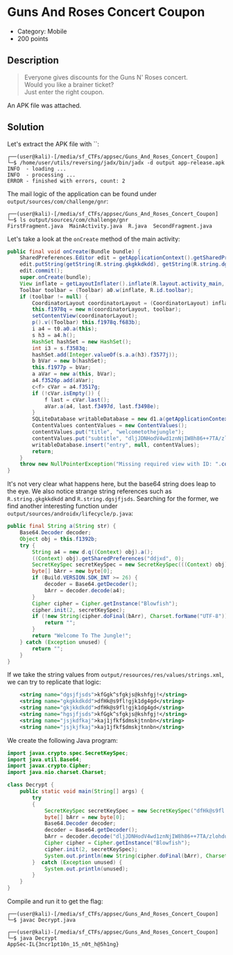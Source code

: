 
# Guns And Roses Concert Coupon

* Category: Mobile
* 200 points

## Description

> Everyone gives discounts for the Guns N' Roses concert.  
> Would you like a brainer ticket?  
> Just enter the right coupon.

An APK file was attached.

## Solution

Let's extract the APK file with ``:

```console
┌──(user@kali)-[/media/sf_CTFs/appsec/Guns_And_Roses_Concert_Coupon]
└─$ /home/user/utils/reversing/jadx/bin/jadx -d output app-release.apk
INFO  - loading ...
INFO  - processing ...
ERROR - finished with errors, count: 2
```

The mail logic of the application can be found under `output/sources/com/challenge/gnr`:

```console
┌──(user@kali)-[/media/sf_CTFs/appsec/Guns_And_Roses_Concert_Coupon]
└─$ ls output/sources/com/challenge/gnr
FirstFragment.java  MainActivity.java  R.java  SecondFragment.java
```

Let's take a look at the `onCreate` method of the main activity:

```java
public final void onCreate(Bundle bundle) {
    SharedPreferences.Editor edit = getApplicationContext().getSharedPreferences("ddjxd", 0).edit();
    edit.putString(getString(R.string.gkgkkdkdd), getString(R.string.dgsjfjsds));
    edit.commit();
    super.onCreate(bundle);
    View inflate = getLayoutInflater().inflate(R.layout.activity_main, (ViewGroup) null, false);
    Toolbar toolbar = (Toolbar) a0.w(inflate, R.id.toolbar);
    if (toolbar != null) {
        CoordinatorLayout coordinatorLayout = (CoordinatorLayout) inflate;
        this.f1978q = new m(coordinatorLayout, toolbar);
        setContentView(coordinatorLayout);
        p().v((Toolbar) this.f1978q.f683b);
        i a4 = t0.a0.a(this);
        s h3 = a4.h();
        HashSet hashSet = new HashSet();
        int i3 = s.f3583q;
        hashSet.add(Integer.valueOf(s.a.a(h3).f3577j));
        b bVar = new b(hashSet);
        this.f1977p = bVar;
        a aVar = new a(this, bVar);
        a4.f3526p.add(aVar);
        c<f> cVar = a4.f3517g;
        if (!cVar.isEmpty()) {
            f last = cVar.last();
            aVar.a(a4, last.f3497d, last.f3498e);
        }
        SQLiteDatabase writableDatabase = new d1.a(getApplicationContext()).getWritableDatabase();
        ContentValues contentValues = new ContentValues();
        contentValues.put("title", "welcometothejungle");
        contentValues.put("subtitle", "dljJDNHodV4wd1znNjIW8h86++7TA/zlohduLouuD0PMz0pU7xDFdw==");
        writableDatabase.insert("entry", null, contentValues);
        return;
    }
    throw new NullPointerException("Missing required view with ID: ".concat(inflate.getResources().getResourceName(R.id.toolbar)));
}
```

It's not very clear what happens here, but the base64 string does leap to the eye. We also notice strange string references such as `R.string.gkgkkdkdd` and `R.string.dgsjfjsds`. 
Searching for the former, we find another interesting function under `output/sources/androidx/lifecycle/p.java`:

```java
public final String a(String str) {
    Base64.Decoder decoder;
    Object obj = this.f1392b;
    try {
        String a4 = new d.q((Context) obj).a();
        ((Context) obj).getSharedPreferences("ddjxd", 0);
        SecretKeySpec secretKeySpec = new SecretKeySpec(((Context) obj).getString(R.string.gkgkkdkdd).getBytes(), "Blowfish");
        byte[] bArr = new byte[0];
        if (Build.VERSION.SDK_INT >= 26) {
            decoder = Base64.getDecoder();
            bArr = decoder.decode(a4);
        }
        Cipher cipher = Cipher.getInstance("Blowfish");
        cipher.init(2, secretKeySpec);
        if (!new String(cipher.doFinal(bArr), Charset.forName("UTF-8")).equals(str)) {
            return "";
        }
        return "Welcome To The Jungle!";
    } catch (Exception unused) {
        return "";
    }
}
```

If we take the string values from `output/resources/res/values/strings.xml`, we can try to replicate that logic:

```xml
    <string name="dgsjfjsds">kfGgk^sfgkjs@kshfgj!</string>
    <string name="gkgkkdkdd">dfHk@s9fl!gjk1dg4gd</string>
    <string name="gkjkkdkdd">dfHk@s9fl!gjk1dg4gd</string>
    <string name="hgsjfjsds">kfGgk^sfgkjs@kshfgj!</string>
    <string name="jsjkdfkaj">kaj1jfkf$dmskjtnnbn</string>
    <string name="jsjkjfkaj">kaj1jfkf$dmskjtnnbn</string>    
```

We create the following Java program:

```java
import javax.crypto.spec.SecretKeySpec;
import java.util.Base64;
import javax.crypto.Cipher;
import java.nio.charset.Charset;

class Decrypt {
    public static void main(String[] args) {
        try
        {
            SecretKeySpec secretKeySpec = new SecretKeySpec("dfHk@s9fl!gjk1dg4gd".getBytes(), "Blowfish");
            byte[] bArr = new byte[0];
            Base64.Decoder decoder;
            decoder = Base64.getDecoder();
            bArr = decoder.decode("dljJDNHodV4wd1znNjIW8h86++7TA/zlohduLouuD0PMz0pU7xDFdw==");
            Cipher cipher = Cipher.getInstance("Blowfish");
            cipher.init(2, secretKeySpec);
            System.out.println(new String(cipher.doFinal(bArr), Charset.forName("UTF-8")));
        }  catch (Exception unused) {
            System.out.println(unused);
        }
    }
}
```

Compile and run it to get the flag:

```console
┌──(user@kali)-[/media/sf_CTFs/appsec/Guns_And_Roses_Concert_Coupon]
└─$ javac Decrypt.java

┌──(user@kali)-[/media/sf_CTFs/appsec/Guns_And_Roses_Concert_Coupon]
└─$ java Decrypt
AppSec-IL{3ncr1pt10n_15_n0t_h@5h1ng}
```